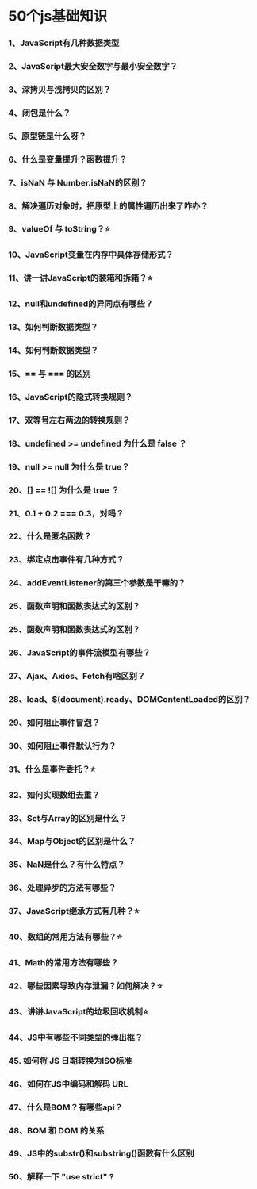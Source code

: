 # 50个js基础知识

### 1、JavaScript有几种数据类型

### 2、JavaScript最大安全数字与最小安全数字？

### 3、深拷贝与浅拷贝的区别？

### 4、闭包是什么？

### 5、原型链是什么呀？

### 6、什么是变量提升？函数提升？

### 7、isNaN 与 Number.isNaN的区别？

### 8、解决遍历对象时，把原型上的属性遍历出来了咋办？

### 9、valueOf 与 toString？⭐

### 10、JavaScript变量在内存中具体存储形式？

### 11、讲一讲JavaScript的装箱和拆箱？⭐

### 12、null和undefined的异同点有哪些？

### 13、如何判断数据类型？

### 14、如何判断数据类型？

### 15、== 与 === 的区别

### 16、JavaScript的隐式转换规则？

### 17、双等号左右两边的转换规则？

### 18、undefined >= undefined 为什么是 false ？

### 19、null >= null 为什么是 true？

### 20、\[] == !\[] 为什么是 true ？

### 21、0.1 + 0.2 === 0.3，对吗？

### 22、什么是匿名函数？

### 23、绑定点击事件有几种方式？

### 24、addEventListener的第三个参数是干嘛的？

### 25、函数声明和函数表达式的区别？

### 25、函数声明和函数表达式的区别？

### 26、JavaScript的事件流模型有哪些？

### 27、Ajax、Axios、Fetch有啥区别？

### 28、load、\$(document).ready、DOMContentLoaded的区别？

### 29、如何阻止事件冒泡？

### 30、如何阻止事件默认行为？

### 31、什么是事件委托？⭐

### 32、如何实现数组去重？

### 33、Set与Array的区别是什么？

### 34、Map与Object的区别是什么？

### 35、NaN是什么？有什么特点？

### 36、处理异步的方法有哪些？

### 37、JavaScript继承方式有几种？⭐

### 40、数组的常用方法有哪些？⭐

### 41、Math的常用方法有哪些？

### 42、哪些因素导致内存泄漏？如何解决？⭐

### 43、讲讲JavaScript的垃圾回收机制⭐

### 44、JS中有哪些不同类型的弹出框？

### 45. 如何将 JS 日期转换为ISO标准

### 46、如何在JS中编码和解码 URL

### 47、什么是BOM？有哪些api？

### 48、BOM 和 DOM 的关系

### 49、JS中的substr()和substring()函数有什么区别

### 50、解释一下 "use strict" ?

